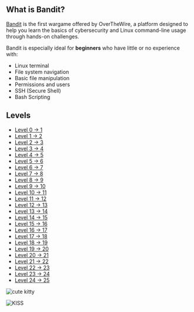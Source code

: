 ## What is Bandit?

[Bandit](https://overthewire.org/wargames/bandit/) is the first wargame offered by OverTheWire, a platform designed to help you learn the basics of cybersecurity and Linux command-line usage through hands-on challenges.

Bandit is especially ideal for **beginners** who have little or no experience with:
- Linux terminal
- File system navigation
- Basic file manipulation
- Permissions and users
- SSH (Secure Shell)
- Bash Scripting

## Levels

- [Level 0 -> 1](Levels/Level0-10.md#Level-0)
- [Level 1 -> 2](Levels/Level0-10.md#Level-1---2)
- [Level 2 -> 3](Levels/Level0-10.md#Level-2---3)
- [Level 3 -> 4](Levels/Level0-10.md#Level-3---4)
- [Level 4 -> 5](Levels/Level0-10.md#Level-4---5)
- [Level 5 -> 6](Levels/Level0-10.md#Level-5---6)
- [Level 6 -> 7](Levels/Level0-10.md#Level-6---7)
- [Level 7 -> 8](Levels/Level0-10.md#Level-7---8)
- [Level 8 -> 9](Levels/Level0-10.md#Level-8---9)
- [Level 9 -> 10](Levels/Level9-10.md#Level-9---10)
- [Level 10 -> 11](Levels/Level10-20.md#Level-10---11)
- [Level 11 -> 12](Levels/Level10-20.md#Level-11---12)
- [Level 12 -> 13](Levels/Level10-20.md#Level-12---13)
- [Level 13 -> 14](Levels/Level10-20.md#Level-13---14)
- [Level 14 -> 15](Levels/Level10-20.md#Level-14---15)
- [Level 15 -> 16](Levels/Level10-20.md#Level-15---16)
- [Level 16 -> 17](Levels/Level10-20.md#Level-16---17)
- [Level 17 -> 18](Levels/Level10-20.md#Level-17---18)
- [Level 18 -> 19](Levels/Level10-20.md#Level-18---19)
- [Level 19 -> 20](Levels/Level10-20.md#Level-19---20)
- [Level 20 -> 21](Levels/Level20-30.md#Level-20---21)
- [Level 21 -> 22](Levels/Level20-30.md#Level-21---22)
- [Level 22 -> 23](Levels/Level20-30.md#Level-22---23)
- [Level 23 -> 24](Levels/Level20-30.md#Level-23---24)
- [Level 24 -> 25](Levels/Level20-30.md#Level-24---25)

![cute kitty](https://overthewire.org/img/domokitten.png)

![KISS](https://miro.medium.com/v2/resize:fit:2880/1*0P7J9wPkjpOsBVLQsPzUSA.jpeg)
